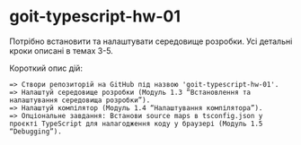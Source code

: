 # goit-typescript-hw-01

Потрібно встановити та налаштувати середовище розробки. Усі детальні кроки описані в темах 3-5.

Короткий опис дій:

    => Створи репозиторій на GitHub під назвою 'goit-typescript-hw-01'.
    => Налаштуй середовище розробки (Модуль 1.3 “Встановлення та налаштування середовища розробки”).
    => Налаштуй компілятор (Модуль 1.4 “Налаштування компілятора”).
    => Опціональне завдання: Встанови source maps в tsconfig.json у проєкті TypeScript для налагодження коду у браузері (Модуль 1.5 “Debugging”).

